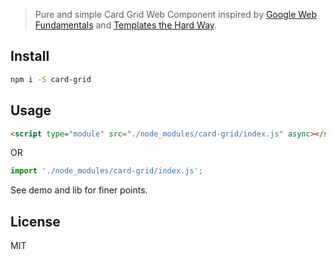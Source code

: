 > Pure and simple Card Grid Web Component inspired by [Google Web Fundamentals](https://developers.google.com/web/fundamentals/web-components/) and [Templates the Hard Way](https://github.com/matthewp/templates-the-hard-way).

## Install
```sh
npm i -S card-grid
```

## Usage
```html
<script type="module" src="./node_modules/card-grid/index.js" async></script>
```
OR
```javascript
import './node_modules/card-grid/index.js';
```
See demo and lib for finer points.

## License
MIT